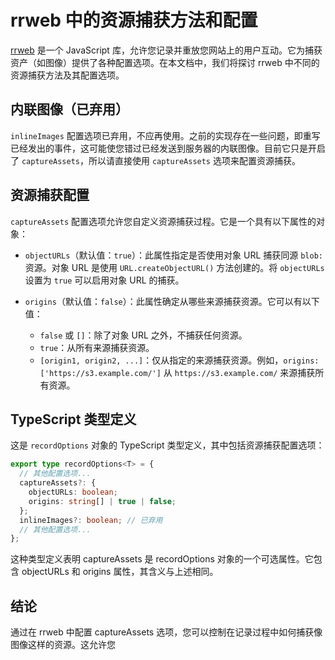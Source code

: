 # rrweb 中的资源捕获方法和配置

[rrweb](https://rrweb.io/) 是一个 JavaScript 库，允许您记录并重放您网站上的用户互动。它为捕获资产（如图像）提供了各种配置选项。在本文档中，我们将探讨 rrweb 中不同的资源捕获方法及其配置选项。

## 内联图像（已弃用）

`inlineImages` 配置选项已弃用，不应再使用。之前的实现存在一些问题，即重写已经发出的事件，这可能使您错过已经发送到服务器的内联图像。目前它只是开启了 `captureAssets`，所以请直接使用 `captureAssets` 选项来配置资源捕获。

## 资源捕获配置

`captureAssets` 配置选项允许您自定义资源捕获过程。它是一个具有以下属性的对象：

- `objectURLs`（默认值：`true`）：此属性指定是否使用对象 URL 捕获同源 `blob:` 资源。对象 URL 是使用 `URL.createObjectURL()` 方法创建的。将 `objectURLs` 设置为 `true` 可以启用对象 URL 的捕获。

- `origins`（默认值：`false`）：此属性确定从哪些来源捕获资源。它可以有以下值：
  - `false` 或 `[]`：除了对象 URL 之外，不捕获任何资源。
  - `true`：从所有来源捕获资源。
  - `[origin1, origin2, ...]`：仅从指定的来源捕获资源。例如，`origins: ['https://s3.example.com/']` 从 `https://s3.example.com/` 来源捕获所有资源。

## TypeScript 类型定义

这是 `recordOptions` 对象的 TypeScript 类型定义，其中包括资源捕获配置选项：

```typescript
export type recordOptions<T> = {
  // 其他配置选项...
  captureAssets?: {
    objectURLs: boolean;
    origins: string[] | true | false;
  };
  inlineImages?: boolean; // 已弃用
  // 其他配置选项...
};
```

这种类型定义表明 captureAssets 是 recordOptions 对象的一个可选属性。它包含 objectURLs 和 origins 属性，其含义与上述相同。

## 结论

通过在 rrweb 中配置 captureAssets 选项，您可以控制在记录过程中如何捕获像图像这样的资源。这允许您
